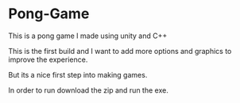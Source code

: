 # Pong-Game
This is a pong game I made using unity and C++ 

This is the first build and I want to add more options and graphics to improve the experience.

But its a nice first step into making games.

In order to run download the zip and run the exe.

